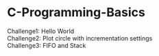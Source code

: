 # C-Programming-Basics
Challenge1: Hello World   
Challenge2: Plot circle with incrementation settings   
Challenge3: FIFO and Stack   
